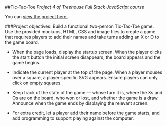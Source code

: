 ##Tic-Tac-Toe
*Project 4 of Treehouse Full Stack JavaScript course*

You can [view the project here.](https://jprittie.github.io/Tic-Tac-Toe/)

###Project objectives:
Build a functional two-person Tic-Tac-Toe game. Use the provided mockups, HTML, CSS and image files to create a game that requires players to add their names and take turns adding an X or O to the game board.

* When the page loads, display the startup screen. When the player clicks the start button the initial screen disappears, the board appears and the game begins.

* Indicate the current player at the top of the page. When a player mouses over a square, a player-specific SVG appears. Ensure players can only click on empty squares.

* Keep track of the state of the game — whose turn it is, where the Xs and Os are on the board, who won or lost, and whether the game is a draw. Announce when the game ends by displaying the relevant screen.

* For extra credit, let a player add their name before the game starts, and add programming to support playing against the computer.
